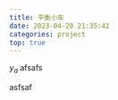 ```yaml
---
title: 平衡小车
date: 2023-04-20 21:35:42
categories: project
top: true
---
```


$y_a$
afsafs

<!--more-->

asfsaf
